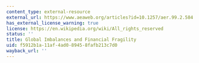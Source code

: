 ```yaml
---
content_type: external-resource
external_url: https://www.aeaweb.org/articles?id=10.1257/aer.99.2.584
has_external_license_warning: true
license: https://en.wikipedia.org/wiki/All_rights_reserved
status: ''
title: Global Imbalances and Financial Fragility
uid: f5912b1a-11af-4ad0-8945-8fafb213c7d0
wayback_url: ''
---
```

